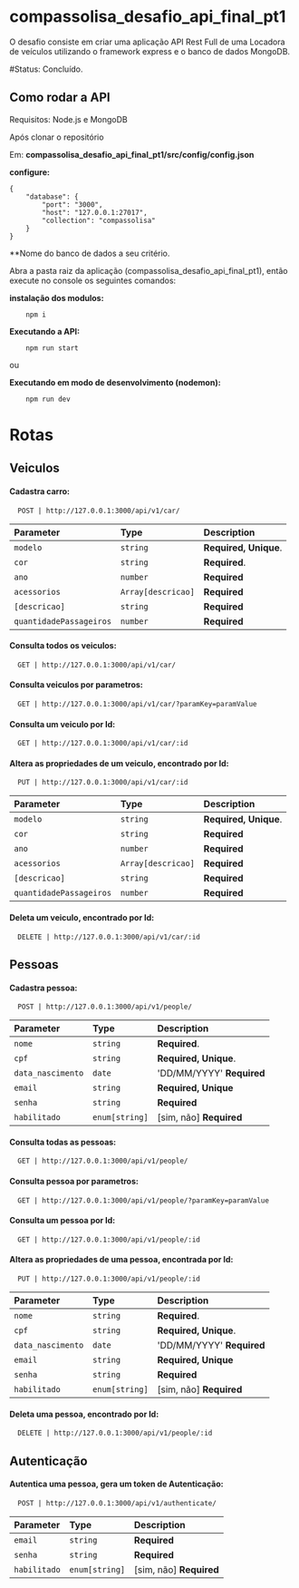 
# compassolisa_desafio_api_final_pt1

O desafio consiste em criar uma aplicação API Rest Full de uma Locadora de veículos utilizando o framework express e o banco de dados MongoDB.



#Status: Concluído.


## Como rodar a API

Requisitos: Node.js e MongoDB


Após clonar o repositório

Em: **compassolisa_desafio_api_final_pt1/src/config/config.json**

**configure:** 

```http
{
    "database": {
        "port": "3000",
        "host": "127.0.0.1:27017",
        "collection": "compassolisa"
    }
}
```

**Nome do banco de dados a seu critério.

Abra a pasta raiz da aplicação (compassolisa_desafio_api_final_pt1), então execute no console os seguintes comandos:


**instalação dos modulos:**
```http
    npm i
```

**Executando a API:**
```http
    npm run start
```
ou

**Executando em modo de desenvolvimento (nodemon):**
```http
    npm run dev
```


# Rotas

## Veiculos


#### Cadastra carro:


```http
  POST | http://127.0.0.1:3000/api/v1/car/
```

| Parameter | Type     | Description                |
| :-------- | :------- | :------------------------- |
| `modelo ` | `string` | **Required, Unique**. |                
| `cor`     | `string` | **Required**. |
| `ano` | `number` | **Required** |                
| `acessorios` | `Array[descricao]` |  **Required** |
| `[descricao]` | `string` | **Required** |
| `quantidadePassageiros` | `number` | **Required** |


#### Consulta todos os veiculos:



```http
  GET | http://127.0.0.1:3000/api/v1/car/
```


#### Consulta veiculos por parametros:


```http
  GET | http://127.0.0.1:3000/api/v1/car/?paramKey=paramValue
```


#### Consulta um veiculo por Id:



```http
  GET | http://127.0.0.1:3000/api/v1/car/:id
```



#### Altera as propriedades de um veiculo, encontrado por Id:



```http
  PUT | http://127.0.0.1:3000/api/v1/car/:id
```


| Parameter | Type     | Description                |
| :-------- | :------- | :------------------------- |
| `modelo ` | `string` |  **Required, Unique**. |                
| `cor`     | `string` | **Required**|
| `ano` | `number` |**Required** |                
| `acessorios` | `Array[descricao]` |  **Required**|
| `[descricao]` | `string` | **Required**|
| `quantidadePassageiros` | `number` | **Required**|



#### Deleta um veiculo, encontrado por Id:



```http
  DELETE | http://127.0.0.1:3000/api/v1/car/:id
```


## Pessoas


#### Cadastra pessoa:


```http
  POST | http://127.0.0.1:3000/api/v1/people/
```

| Parameter | Type     | Description                |
| :-------- | :------- | :------------------------- |
| `nome ` | `string` | **Required**. |                
| `cpf`  | `string` | **Required, Unique**. |
| `data_nascimento` | `date` | 'DD/MM/YYYY' **Required** |                
| `email` | `string` |  **Required, Unique** |
| `senha` | `string` | **Required** |
| `habilitado` | `enum[string]` | [sim, não] **Required** |


#### Consulta todas as pessoas:



```http
  GET | http://127.0.0.1:3000/api/v1/people/
```


#### Consulta pessoa por parametros:


```http
  GET | http://127.0.0.1:3000/api/v1/people/?paramKey=paramValue
```


#### Consulta um pessoa por Id:



```http
  GET | http://127.0.0.1:3000/api/v1/people/:id
```



#### Altera as propriedades de uma pessoa, encontrada por Id:



```http
  PUT | http://127.0.0.1:3000/api/v1/people/:id
```


| Parameter | Type     | Description                |
| :-------- | :------- | :------------------------- |
| `nome ` | `string` | **Required**. |                
| `cpf`  | `string` | **Required, Unique**. |
| `data_nascimento` | `date` | 'DD/MM/YYYY' **Required** |                
| `email` | `string` |  **Required, Unique** |
| `senha` | `string` | **Required** |
| `habilitado` | `enum[string]` | [sim, não] **Required** |



#### Deleta uma pessoa, encontrado por Id:



```http
  DELETE | http://127.0.0.1:3000/api/v1/people/:id
```


## Autenticação


#### Autentica uma pessoa, gera um token de Autenticação:

```http
  POST | http://127.0.0.1:3000/api/v1/authenticate/
```

| Parameter | Type     | Description                |
| :-------- | :------- | :------------------------- |                            
| `email` | `string` |  **Required** |
| `senha` | `string` | **Required** |
| `habilitado` | `enum[string]` | [sim, não] **Required** |



